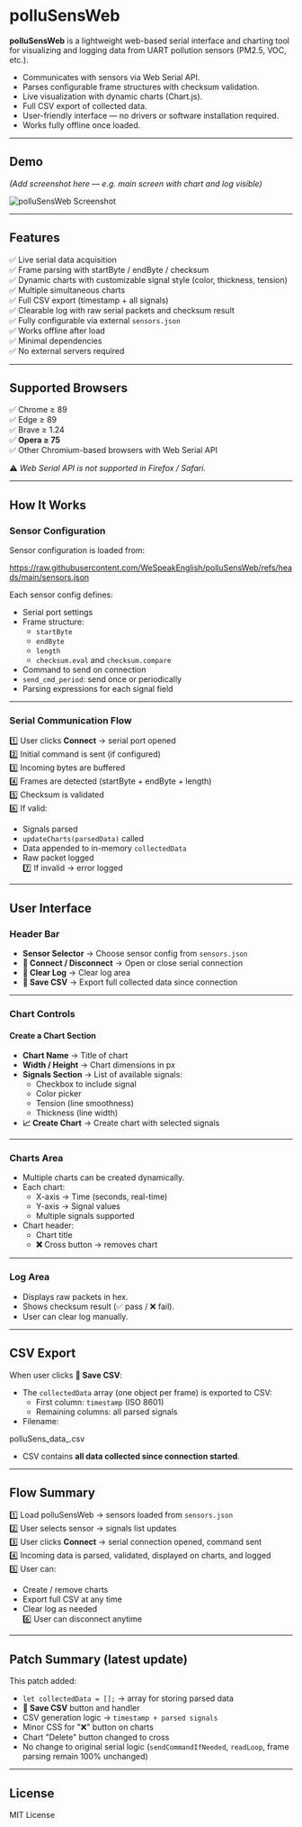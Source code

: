 # polluSensWeb

**polluSensWeb** is a lightweight web-based serial interface and charting tool for visualizing and logging data from UART pollution sensors (PM2.5, VOC, etc.).

- Communicates with sensors via Web Serial API.
- Parses configurable frame structures with checksum validation.
- Live visualization with dynamic charts (Chart.js).
- Full CSV export of collected data.
- User-friendly interface — no drivers or software installation required.
- Works fully offline once loaded.

---

## Demo

*(Add screenshot here — e.g. main screen with chart and log visible)*

![polluSensWeb Screenshot](./screenshot.png)

---

## Features

✅ Live serial data acquisition  
✅ Frame parsing with startByte / endByte / checksum  
✅ Dynamic charts with customizable signal style (color, thickness, tension)  
✅ Multiple simultaneous charts  
✅ Full CSV export (timestamp + all signals)  
✅ Clearable log with raw serial packets and checksum result  
✅ Fully configurable via external `sensors.json`  
✅ Works offline after load  
✅ Minimal dependencies  
✅ No external servers required  

---

## Supported Browsers

✅ Chrome ≥ 89  
✅ Edge ≥ 89  
✅ Brave ≥ 1.24  
✅ **Opera ≥ 75**  
✅ Other Chromium-based browsers with Web Serial API

⚠️ *Web Serial API is not supported in Firefox / Safari.*

---

## How It Works

### Sensor Configuration

Sensor configuration is loaded from:

https://raw.githubusercontent.com/WeSpeakEnglish/polluSensWeb/refs/heads/main/sensors.json

Each sensor config defines:

- Serial port settings
- Frame structure:
  - `startByte`
  - `endByte`
  - `length`
  - `checksum.eval` and `checksum.compare`
- Command to send on connection
- `send_cmd_period`: send once or periodically
- Parsing expressions for each signal field

---

### Serial Communication Flow

1️⃣ User clicks **Connect** → serial port opened  
2️⃣ Initial command is sent (if configured)  
3️⃣ Incoming bytes are buffered  
4️⃣ Frames are detected (startByte + endByte + length)  
5️⃣ Checksum is validated  
6️⃣ If valid:  
- Signals parsed  
- `updateCharts(parsedData)` called  
- Data appended to in-memory `collectedData`  
- Raw packet logged  
7️⃣ If invalid → error logged

---

## User Interface

### Header Bar

- **Sensor Selector** → Choose sensor config from `sensors.json`
- **🔌 Connect / Disconnect** → Open or close serial connection
- **🧹 Clear Log** → Clear log area
- **💾 Save CSV** → Export full collected data since connection

---

### Chart Controls

#### Create a Chart Section

- **Chart Name** → Title of chart  
- **Width / Height** → Chart dimensions in px  
- **Signals Section** → List of available signals:
  - Checkbox to include signal
  - Color picker
  - Tension (line smoothness)
  - Thickness (line width)  
- **📈 Create Chart** → Create chart with selected signals

---

### Charts Area

- Multiple charts can be created dynamically.
- Each chart:
  - X-axis → Time (seconds, real-time)
  - Y-axis → Signal values
  - Multiple signals supported
- Chart header:
  - Chart title
  - **❌** Cross button → removes chart

---

### Log Area

- Displays raw packets in hex.
- Shows checksum result (✅ pass / ❌ fail).
- User can clear log manually.

---

## CSV Export

When user clicks **💾 Save CSV**:

- The `collectedData` array (one object per frame) is exported to CSV:
  - First column: `timestamp` (ISO 8601)
  - Remaining columns: all parsed signals
- Filename: 

polluSens_data_<timestamp>.csv

- CSV contains **all data collected since connection started**.

---

## Flow Summary

1️⃣ Load polluSensWeb → sensors loaded from `sensors.json`  
2️⃣ User selects sensor → signals list updates  
3️⃣ User clicks **Connect** → serial connection opened, command sent  
4️⃣ Incoming data is parsed, validated, displayed on charts, and logged  
5️⃣ User can:  
- Create / remove charts  
- Export full CSV at any time  
- Clear log as needed  
6️⃣ User can disconnect anytime

---

## Patch Summary (latest update)

This patch added:

- `let collectedData = [];` → array for storing parsed data
- **💾 Save CSV** button and handler
- CSV generation logic → `timestamp + parsed signals`
- Minor CSS for "❌" button on charts
- Chart "Delete" button changed to cross
- No change to original serial logic (`sendCommandIfNeeded`, `readLoop`, frame parsing remain 100% unchanged)

---

## License

MIT License





